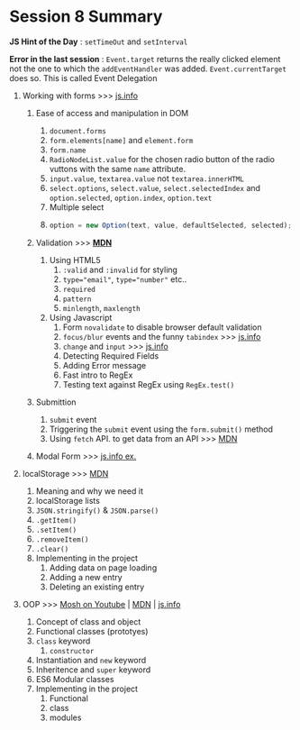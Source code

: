 # Session 8 Summary

**JS Hint of the Day** : `setTimeOut` and `setInterval`

**Error in the last session** : `Event.target` returns the really clicked element not the one to which the `addEventHandler` was added. `Event.currentTarget` does so. This is called Event Delegation

1. Working with forms >>> [js.info](http://javascript.info/form-elements)

    1. Ease of access and manipulation in DOM

        1. `document.forms`
        2. `form.elements[name]` and `element.form`
        3. `form.name`
        4. `RadioNodeList.value` for the chosen radio button of the radio vuttons with the same `name` attribute.
        5. `input.value`, `textarea.value` not `textarea.innerHTML`
        6. `select.options`, `select.value`, `select.selectedIndex` and `option.selected`, `option.index`, `option.text`
        7. Multiple select
        8. ```javascript
           option = new Option(text, value, defaultSelected, selected);
           ```

    2. Validation >>> [**MDN**](https://developer.mozilla.org/en-US/docs/Learn/HTML/Forms/Form_validation)
        1. Using HTML5
            1. `:valid` and `:invalid` for styling
            2. `type="email"`, `type="number"` etc..
            3. `required`
            4. `pattern`
            5. `minlength`, `maxlength`
        2. Using Javascript
            1. Form `novalidate` to disable browser default validation
            2. `focus/blur` events and the funny `tabindex` >>> [js.info](http://javascript.info/focus-blur)
            3. `change` and `input` >>> [js.info](http://javascript.info/events-change-input)
            4. Detecting Required Fields
            5. Adding Error message
            6. Fast intro to RegEx
            7. Testing text against RegEx using `RegEx.test()`
    3. Submittion
        1. `submit` event
        2. Triggering the `submit` event using the `form.submit()` method
        3. Using `fetch` API. to get data from an API >>> [MDN](https://developer.mozilla.org/en-US/docs/Web/API/Fetch_API/Using_Fetch)
    4. Modal Form >>> [js.info ex.](http://javascript.info/forms-submit#modal-form)

2. localStorage >>> [MDN](https://developer.mozilla.org/en-US/docs/Web/API/Window/localStorage)

    1. Meaning and why we need it
    2. localStorage lists
    3. `JSON.stringify()` & `JSON.parse()`
    4. `.getItem()`
    5. `.setItem()`
    6. `.removeItem()`
    7. `.clear()`
    8. Implementing in the project
        1. Adding data on page loading
        2. Adding a new entry
        3. Deleting an existing entry

3. OOP >>> [Mosh on Youtube](https://www.youtube.com/watch?v=PFmuCDHHpwk) | [MDN](https://developer.mozilla.org/en-US/docs/Learn/JavaScript/Objects/Object-oriented_JS) | [js.info](https://javascript.info/classes)
    1. Concept of class and object
    2. Functional classes (prototyes)
    3. `class` keyword
        1. `constructor`
    4. Instantiation and `new` keyword
    5. Inheritence and `super` keyword
    6. ES6 Modular classes
    7. Implementing in the project
        1. Functional
        2. class
        3. modules
